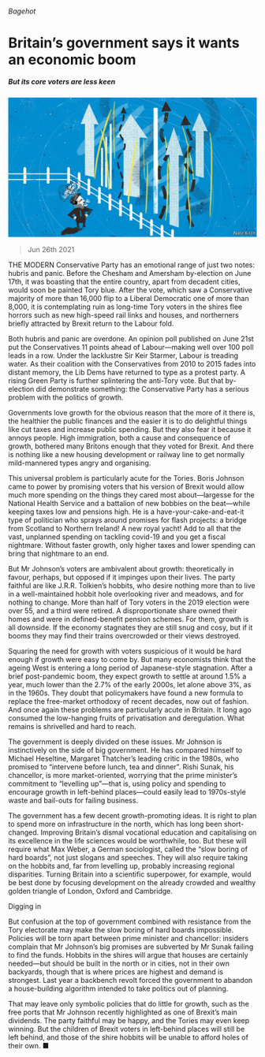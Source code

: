 ###### Bagehot

# Britain’s government says it wants an economic boom 

##### But its core voters are less keen 

![image](images/20210626_BRD000_0.jpg) 

> Jun 26th 2021 

THE MODERN Conservative Party has an emotional range of just two notes: hubris and panic. Before the Chesham and Amersham by-election on June 17th, it was boasting that the entire country, apart from decadent cities, would soon be painted Tory blue. After the vote, which saw a Conservative majority of more than 16,000 flip to a Liberal Democratic one of more than 8,000, it is contemplating ruin as long-time Tory voters in the shires flee horrors such as new high-speed rail links and houses, and northerners briefly attracted by Brexit return to the Labour fold.

Both hubris and panic are overdone. An opinion poll published on June 21st put the Conservatives 11 points ahead of Labour—making well over 100 poll leads in a row. Under the lacklustre Sir Keir Starmer, Labour is treading water. As their coalition with the Conservatives from 2010 to 2015 fades into distant memory, the Lib Dems have returned to type as a protest party. A rising Green Party is further splintering the anti-Tory vote. But that by-election did demonstrate something: the Conservative Party has a serious problem with the politics of growth.


Governments love growth for the obvious reason that the more of it there is, the healthier the public finances and the easier it is to do delightful things like cut taxes and increase public spending. But they also fear it because it annoys people. High immigration, both a cause and consequence of growth, bothered many Britons enough that they voted for Brexit. And there is nothing like a new housing development or railway line to get normally mild-mannered types angry and organising.

This universal problem is particularly acute for the Tories. Boris Johnson came to power by promising voters that his version of Brexit would allow much more spending on the things they cared most about—largesse for the National Health Service and a battalion of new bobbies on the beat—while keeping taxes low and pensions high. He is a have-your-cake-and-eat-it type of politician who sprays around promises for flash projects: a bridge from Scotland to Northern Ireland! A new royal yacht! Add to all that the vast, unplanned spending on tackling covid-19 and you get a fiscal nightmare. Without faster growth, only higher taxes and lower spending can bring that nightmare to an end.

But Mr Johnson’s voters are ambivalent about growth: theoretically in favour, perhaps, but opposed if it impinges upon their lives. The party faithful are like J.R.R. Tolkien’s hobbits, who desire nothing more than to live in a well-maintained hobbit hole overlooking river and meadows, and for nothing to change. More than half of Tory voters in the 2019 election were over 55, and a third were retired. A disproportionate share owned their homes and were in defined-benefit pension schemes. For them, growth is all downside. If the economy stagnates they are still snug and cosy, but if it booms they may find their trains overcrowded or their views destroyed.

Squaring the need for growth with voters suspicious of it would be hard enough if growth were easy to come by. But many economists think that the ageing West is entering a long period of Japanese-style stagnation. After a brief post-pandemic boom, they expect growth to settle at around 1.5% a year, much lower than the 2.7% of the early 2000s, let alone above 3%, as in the 1960s. They doubt that policymakers have found a new formula to replace the free-market orthodoxy of recent decades, now out of fashion. And once again these problems are particularly acute in Britain. It long ago consumed the low-hanging fruits of privatisation and deregulation. What remains is shrivelled and hard to reach.

The government is deeply divided on these issues. Mr Johnson is instinctively on the side of big government. He has compared himself to Michael Heseltine, Margaret Thatcher’s leading critic in the 1980s, who promised to “intervene before lunch, tea and dinner”. Rishi Sunak, his chancellor, is more market-oriented, worrying that the prime minister’s commitment to “levelling up”—that is, using policy and spending to encourage growth in left-behind places—could easily lead to 1970s-style waste and bail-outs for failing business.

The government has a few decent growth-promoting ideas. It is right to plan to spend more on infrastructure in the north, which has long been short-changed. Improving Britain’s dismal vocational education and capitalising on its excellence in the life sciences would be worthwhile, too. But these will require what Max Weber, a German sociologist, called the “slow boring of hard boards”, not just slogans and speeches. They will also require taking on the hobbits and, far from levelling up, probably increasing regional disparities. Turning Britain into a scientific superpower, for example, would be best done by focusing development on the already crowded and wealthy golden triangle of London, Oxford and Cambridge.

Digging in

But confusion at the top of government combined with resistance from the Tory electorate may make the slow boring of hard boards impossible. Policies will be torn apart between prime minister and chancellor: insiders complain that Mr Johnson’s big promises are subverted by Mr Sunak failing to find the funds. Hobbits in the shires will argue that houses are certainly needed—but should be built in the north or in cities, not in their own backyards, though that is where prices are highest and demand is strongest. Last year a backbench revolt forced the government to abandon a house-building algorithm intended to take politics out of planning.

That may leave only symbolic policies that do little for growth, such as the free ports that Mr Johnson recently highlighted as one of Brexit’s main dividends. The party faithful may be happy, and the Tories may even keep winning. But the children of Brexit voters in left-behind places will still be left behind, and those of the shire hobbits will be unable to afford holes of their own. ■

